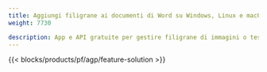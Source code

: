```yaml
---
title: Aggiungi filigrane ai documenti di Word su Windows, Linux e macOS 
weight: 7730

description: App e API gratuite per gestire filigrane di immagini o testo su file DOC, DOCX e ODT
---
```


{{< blocks/products/pf/agp/feature-solution >}} 

